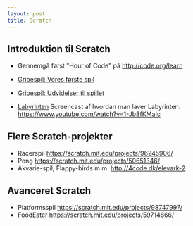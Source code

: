 ```yaml
---
layout: post
title: Scratch
---
```


Introduktion til Scratch
------------------------

 * Gennemgå først "Hour of Code" på <http://code.org/learn>

 * [Gribespil: Vores første spil](/scratch/gribespil/del1.html)

 * [Gribespil: Udvidelser til spillet](/scratch/gribespil/del2.html)

 * [Labyrinten](/scratch/labyrinten/del1.html)
   Screencast af hvordan man laver Labyrinten: <https://www.youtube.com/watch?v=1-Jb8fKMaIc>

Flere Scratch-projekter
----------------------
 * Racerspil <https://scratch.mit.edu/projects/96245906/>
 * Pong <https://scratch.mit.edu/projects/50651346/>
 * Akvarie-spil, Flappy-birds m.m. <http://4code.dk/elevark-2>

Avanceret Scratch
-----------------
 * Platformsspil <https://scratch.mit.edu/projects/98747997/>
 * FoodEater <https://scratch.mit.edu/projects/59714666/>
